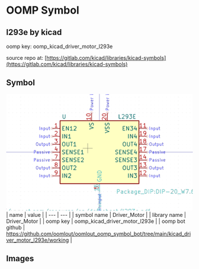 # OOMP Symbol  
## l293e  by kicad  
  
oomp key: oomp_kicad_driver_motor_l293e  
  
source repo at: [https://gitlab.com/kicad/libraries/kicad-symbols](https://gitlab.com/kicad/libraries/kicad-symbols)  
## Symbol  
  
[![working.png](working_600.png)](working.png)  
| name | value | 
| --- | --- | 
| symbol name | Driver_Motor | 
| library name | Driver_Motor | 
| oomp key | oomp_kicad_driver_motor_l293e | 
| oomp bot github | https://github.com/oomlout/oomlout_oomp_symbol_bot/tree/main/kicad_driver_motor_l293e/working | 
## Images  
